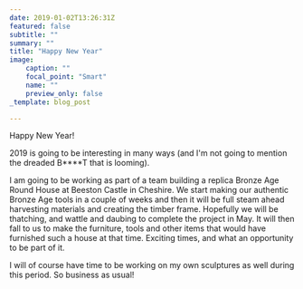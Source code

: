 ```yaml
---
date: 2019-01-02T13:26:31Z
featured: false
subtitle: ""
summary: ""
title: "Happy New Year"
image:
    caption: ""
    focal_point: "Smart"
    name: ""
    preview_only: false
_template: blog_post

---
```

Happy New Year!

2019 is going to be interesting in many ways (and I'm not going to mention the dreaded B****T that is looming).

I am going to be working as part of a team building a replica Bronze Age Round House at Beeston Castle in Cheshire. We start making our authentic Bronze Age tools in a couple of weeks and then it will be full steam ahead harvesting materials and creating the timber frame. Hopefully we will be thatching, and wattle and daubing to complete the project in May. It will then fall to us to make the furniture, tools and other items that would have furnished such a house at that time. Exciting times, and what an opportunity to be part of it.

I will of course have time to be working on my own sculptures as well during this period. So business as usual!